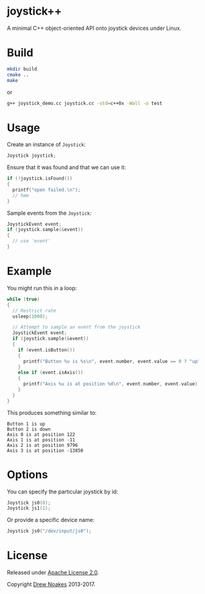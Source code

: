 # joystick++

A minimal C++ object-oriented API onto joystick devices under Linux.

# Build

```bash
mkdir build
cmake ..
make
```

or

```bash
g++ joystick_demo.cc joystick.cc -std=c++0x -Wall -o test
```

# Usage

Create an instance of `Joystick`:

```c++
Joystick joystick;
```

Ensure that it was found and that we can use it:

```c++
if (!joystick.isFound())
{
  printf("open failed.\n");
  // hmm
}
```

Sample events from the `Joystick`:

```c++
JoystickEvent event;
if (joystick.sample(&event))
{
  // use 'event'
}
```

# Example

You might run this in a loop:

```c++
while (true)
{
  // Restrict rate
  usleep(1000);

  // Attempt to sample an event from the joystick
  JoystickEvent event;
  if (joystick.sample(&event))
  {
    if (event.isButton())
    {
      printf("Button %u is %s\n", event.number, event.value == 0 ? "up" : "down");
    }
    else if (event.isAxis())
    {
      printf("Axis %u is at position %d\n", event.number, event.value);
    }
  }
}
```

This produces something similar to:

    Button 1 is up
    Button 2 is down
    Axis 0 is at position 122
    Axis 1 is at position -11
    Axis 2 is at position 9796
    Axis 3 is at position -13850

# Options

You can specify the particular joystick by id:

```c++
Joystick js0(0);
Joystick js1(1);
```

Or provide a specific device name:

```c++
Joystick js0("/dev/input/js0");
```

# License

Released under [Apache License 2.0](https://www.apache.org/licenses/LICENSE-2.0).

Copyright [Drew Noakes](http://drewnoakes.com) 2013-2017.

